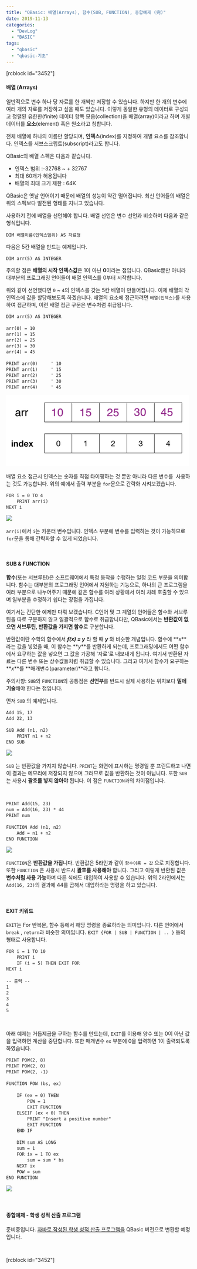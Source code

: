 ```yaml
---
title: "QBasic: 배열(Arrays), 함수(SUB, FUNCTION), 종합예제 (完)"
date: 2019-11-13
categories: 
  - "DevLog"
  - "BASIC"
tags: 
  - "qbasic"
  - "qbasic-기초"
---
```


\[rcblock id="3452"\]

#### **배열 (Arrays)**

일반적으로 변수 하나 당 자료를 한 개씩만 저장할 수 있습니다. 하지만 한 개의 변수에 여러 개의 자료를 저장하고 싶을 때도 있습니다. 이렇게 동일한 유형의 데이터로 구성되고 정렬된 유한한(finite) 데이터 항목 모음(collection)을 배열(array)이라고 하며 개별 데이터를 **요소**(element) 혹은 원소라고 칭합니다.

전체 배열에 하나의 이름만 할당되며, **인덱스**(index)를 지정하여 개별 요소를 참조합니다. 인덱스를 서브스크립트(subscript)라고도 합니다.

QBasic의 배열 스펙은 다음과 같습니다.

- 인덱스 범위 :-32768 ~ + 32767
- 최대 60개가 허용됩니다
- 배열의 최대 크기 제한 : 64K

QBasic은 옛날 언어이기 때문에 배열의 성능이 약간 떨어집니다. 최신 언어들의 배열은 위의 스펙보다 발전된 형태를 지니고 있습니다.

사용하기 전에 배열을 선언해야 합니다. 배열 선언은 변수 선언과 비슷하며 다음과 같은 형식입니다.

```
DIM 배열이름(인덱스범위) AS 자료형
```

다음은 5칸 배열을 만드는 예제입니다.

```
DIM arr(5) AS INTEGER
```

주의할 점은 **배열의 시작 인덱스값**은 1이 아닌 **0**이라는 점입니다. QBasic뿐만 아니라 대부분의 프로그래밍 언어들이 배열 인덱스를 0부터 시작합니다.

위와 같이 선언했다면 `0` ~ `4`의 인덱스를 갖는 5칸 배열이 만들어집니다. 이제 배열의 각 인덱스에 값을 할당해보도록 하겠습니다. 배열의 요소에 접근하려면 `배열(인덱스)`를 사용하여 접근하며, 이런 배열 접근 구문은 변수처럼 취급됩니다.

```
DIM arr(5) AS INTEGER

arr(0) = 10
arr(1) = 15
arr(2) = 25
arr(3) = 30
arr(4) = 45

PRINT arr(0)     ' 10
PRINT arr(1)     ' 15
PRINT arr(2)     ' 25
PRINT arr(3)     ' 30
PRINT arr(4)     ' 45
```

![](./assets/img/wp-content/uploads/2019/11/array1.png)

배열 요소 접근시 인덱스는 숫자를 직접 타이핑하는 것 뿐만 아니라 다른 변수를  사용하는 것도 가능합니다. 위의 예에서 출력 부분을 `for`문으로 간략화 시켜보겠습니다.

```
FOR i = 0 TO 4
    PRINT arr(i)
NEXT i
```

![](./assets/img/wp-content/uploads/2019/11/스크린샷-2019-11-14-오전-1.51.05.png)

`arr(i)`에서 `i`는 카운터 변수입니다. 인덱스 부분에 변수를 입력하는 것이 가능하므로 `for`문을 통해 간략화할 수 있게 되었습니다.

 

#### **SUB & FUNCTION**

**함수**(또는 서브루틴)은 소프트웨어에서 특정 동작을 수행하는 일정 코드 부분을 의미합니다. 함수는 대부분의 프로그래밍 언어에서 지원하는 기능으로, 하나의 큰 프로그램을 여러 부분으로 나누어주기 때문에 같은 함수를 여러 상황에서 여러 차례 호출할 수 있으며 일부분을 수정하기 쉽다는 장점을 가집니다.

여기서는 간단한 예제만 다뤄 보겠습니다. C언어 및 그 계열의 언어들은 함수와 서브루틴을 따로 구분하지 않고 일괄적으로 함수로 취급합니다만, QBasic에서는 **반환값이 없으면 서브루틴, 반환값을 가지면 함수**로 구분합니다.

반환값이란 수학의 함수에서 **_f(x) = y_** 라 할 때 **_y_** 와 비슷한 개념입니다. 함수에 **_x_**라는 값을 넣었을 때, 이 함수는 **_y_**를 반환하게 되는데, 프로그래밍에서도 어떤 함수에서 요구하는 값을 넣으면 그 값을 가공해 '자료'로 내보내게 됩니다. 여기서 반환된 자료는 다른 변수 또는 상수값들처럼 취급할 수 있습니다. 그리고 여기서 함수가 요구하는 **_x_**를 **매개변수(parameter)**라고 합니다.

주의사항: `SUB`와 `FUNCTION`의 공통점은 **선언부**를 반드시 실제 사용하는 위치보다 **밑에 기술**해야 한다는 점입니다.

먼저 `SUB` 의 예제입니다.

```
Add 15, 17
Add 22, 13

SUB Add (n1, n2)
    PRINT n1 + n2
END SUB
```

![](./assets/img/wp-content/uploads/2019/11/스크린샷-2019-11-14-오전-2.05.24.png)

`SUB` 는 반환값을 가지지 않습니다. `PRINT`는 화면에 표시하는 명령일 뿐 프린트하고 나면 이 결과는 메모리에 저장되지 않으며 그러므로 값을 반환하는 것이 아닙니다. 또한 `SUB`는 사용시 **괄호를 넣지 않아야** 됩니다. 이 점은 `FUNCTION`과의 차이점입니다.

 

```
PRINT Add(15, 23)
num = Add(16, 23) * 44
PRINT num

FUNCTION Add (n1, n2)
    Add = n1 + n2
END FUNCTION
```

![](./assets/img/wp-content/uploads/2019/11/스크린샷-2019-11-14-오전-2.17.26.png)

`FUNCTION`은 **반환값을 가집**니다. 반환값은 5라인과 같이 `함수이름 = 값` 으로 지정합니다. 또한 `FUNCTION` 은 사용시 반드시 **괄호를 사용해야** 합니다. 그리고 이렇게 반환된 값은 **변수처럼 사용 가능**하며 다른 식에도 대입하여 사용할 수 있습니다. 위의 2라인에서는 `Add(16, 23)`의 결과에 44를 곱해서 대입하라는 명령을 하고 있습니다.

 

#### **EXIT 키워드**

`EXIT`는 For 반복문, 함수 등에서 해당 명령을 종료하라는 의미입니다. 다른 언어에서 `break` , `return`과 비슷한 의미입니다. `EXIT {FOR | SUB | FUNCTION | .. }` 등의 형태로 사용합니다.

```
FOR i = 1 TO 10
    PRINT i
    IF (i = 5) THEN EXIT FOR
NEXT i

-- 출력 --
1
2
3
4
5
```

 

아래 예제는 거듭제곱을 구하는 함수를 만드는데, `EXIT`를 이용해 양수 또는 0이 아닌 값을 입력하면 계산을 중단합니다. 또한 매개변수 `ex` 부분에 0을 입력하면 1이 출력되도록 하였습니다.

```
PRINT POW(2, 8)
PRINT POW(2, 0)
PRINT POW(2, -1)

FUNCTION POW (bs, ex)

    IF (ex = 0) THEN
        POW = 1
        EXIT FUNCTION
    ELSEIF (ex < 0) THEN
        PRINT "Insert a positive number"
        EXIT FUNCTION
    END IF

    DIM sum AS LONG
    sum = 1
    FOR ix = 1 TO ex
        sum = sum * bs
    NEXT ix
    POW = sum
END FUNCTION
```

![](./assets/img/wp-content/uploads/2019/11/스크린샷-2019-11-14-오전-2.34.53.png)

 

#### **종합예제 - 학생 성적 산출 프로그램**

준비중입니다. [자바로 작성된 학생 성적 산출 프로그램을](https://gist.github.com/ayaysir/0f725981bf55c15e52706dc6e2e4d986) QBasic 버전으로 변환할 예정입니다.

 

\[rcblock id="3452"\]
